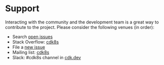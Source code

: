 # Support

Interacting with the community and the development team is a great way to
contribute to the project. Please consider the following venues (in order):

* Search [open issues](https://github.com/awslabs/cdk8s/issues)
* Stack Overflow: [cdk8s](https://stackoverflow.com/questions/tagged/cdk8s)
* File a [new issue](https://github.com/awslabs/cdk8s/issues/new/choose)
* Mailing list: [cdk8s](https://groups.google.com/forum/#!forum/cdk8s)
* Slack: #cdk8s channel in [cdk.dev](https://cdk.dev)
